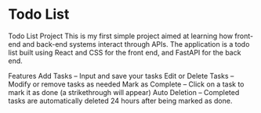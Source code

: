 # Todo List
Todo List Project
This is my first simple project aimed at learning how front-end and back-end systems interact through APIs. The application is a todo list built using React and CSS for the front end, and FastAPI for the back end.

Features
Add Tasks – Input and save your tasks
Edit or Delete Tasks – Modify or remove tasks as needed
Mark as Complete – Click on a task to mark it as done (a strikethrough will appear)
Auto Deletion – Completed tasks are automatically deleted 24 hours after being marked as done.
